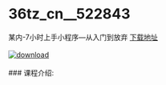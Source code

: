 # 36tz_cn__522843
某内-7小时上手小程序—从入门到放弃
[下载地址](http://www.36tz.cn/article/522843 "下载地址")
<br/></br>[![download](http://36tz.cn/muke_img/2018_06_2-23-300x246.png "下载地址")](http://www.36tz.cn/article/522843 "下载地址")
<br/></br>### 课程介绍:


